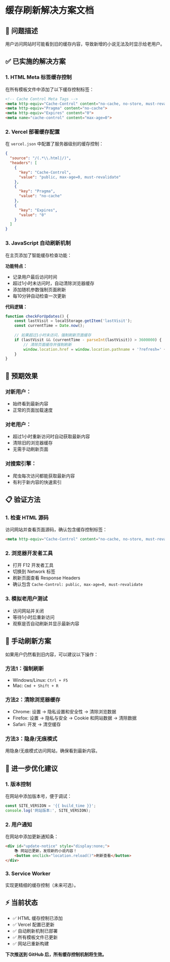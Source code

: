 # 缓存刷新解决方案文档

## 🔄 问题描述
用户访问网站时可能看到旧的缓存内容，导致新增的小说无法及时显示给老用户。

## ✅ 已实施的解决方案

### 1. HTML Meta 标签缓存控制
在所有模板文件中添加了以下缓存控制标签：
```html
<!-- Cache Control Meta Tags -->
<meta http-equiv="Cache-Control" content="no-cache, no-store, must-revalidate">
<meta http-equiv="Pragma" content="no-cache">
<meta http-equiv="Expires" content="0">
<meta name="cache-control" content="max-age=0">
```

### 2. Vercel 部署缓存配置
在 `vercel.json` 中配置了服务器级别的缓存控制：
```json
{
  "source": "/(.*\\.html|/)",
  "headers": [
    {
      "key": "Cache-Control",
      "value": "public, max-age=0, must-revalidate"
    },
    {
      "key": "Pragma",
      "value": "no-cache"
    },
    {
      "key": "Expires",
      "value": "0"
    }
  ]
}
```

### 3. JavaScript 自动刷新机制
在主页添加了智能缓存检查功能：

**功能特点：**
- 记录用户最后访问时间
- 超过1小时未访问时，自动清除浏览器缓存
- 添加随机参数强制页面刷新
- 每10分钟自动检查一次更新

**代码逻辑：**
```javascript
function checkForUpdates() {
    const lastVisit = localStorage.getItem('lastVisit');
    const currentTime = Date.now();
    
    // 如果超过1小时未访问，强制刷新页面缓存
    if (lastVisit && (currentTime - parseInt(lastVisit)) > 3600000) {
        // 清除页面缓存并强制刷新
        window.location.href = window.location.pathname + '?refresh=' + currentTime;
    }
}
```

## 🎯 预期效果

### 对新用户：
- 始终看到最新内容
- 正常的页面加载速度

### 对老用户：
- 超过1小时重新访问时自动获取最新内容
- 清除旧的浏览器缓存
- 无需手动刷新页面

### 对搜索引擎：
- 爬虫每次访问都能获取最新内容
- 有利于新内容的快速索引

## 📋 验证方法

### 1. 检查 HTML 源码
访问网站并查看页面源码，确认包含缓存控制标签：
```html
<meta http-equiv="Cache-Control" content="no-cache, no-store, must-revalidate">
```

### 2. 浏览器开发者工具
- 打开 F12 开发者工具
- 切换到 Network 标签
- 刷新页面查看 Response Headers
- 确认包含 `Cache-Control: public, max-age=0, must-revalidate`

### 3. 模拟老用户测试
- 访问网站并关闭
- 等待1小时后重新访问
- 观察是否自动刷新并显示最新内容

## 🔧 手动刷新方案

如果用户仍然看到旧内容，可以建议以下操作：

### 方法1：强制刷新
- Windows/Linux: `Ctrl + F5`
- Mac: `Cmd + Shift + R`

### 方法2：清除浏览器缓存
- Chrome: 设置 → 隐私设置和安全性 → 清除浏览数据
- Firefox: 设置 → 隐私与安全 → Cookie 和网站数据 → 清除数据
- Safari: 开发 → 清空缓存

### 方法3：隐身/无痕模式
用隐身/无痕模式访问网站，确保看到最新内容。

## 🚀 进一步优化建议

### 1. 版本控制
在网站中添加版本号，便于调试：
```javascript
const SITE_VERSION = '{{ build_time }}';
console.log('网站版本:', SITE_VERSION);
```

### 2. 用户通知
在网站中添加更新通知条：
```html
<div id="update-notice" style="display:none;">
    📚 网站已更新，发现新的小说内容！
    <button onclick="location.reload()">刷新查看</button>
</div>
```

### 3. Service Worker
实现更精细的缓存控制（未来可选）。

## ⚡ 当前状态
- ✅ HTML 缓存控制已添加
- ✅ Vercel 配置已更新
- ✅ 自动刷新机制已部署
- ✅ 所有模板文件已更新
- ✅ 网站已重新构建

**下次推送到 GitHub 后，所有缓存控制机制将生效。**

